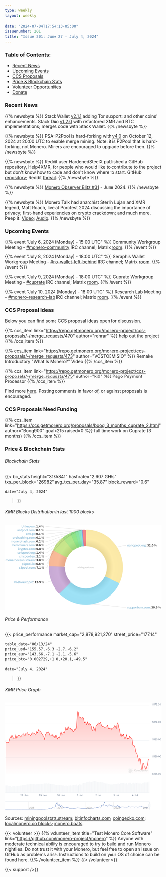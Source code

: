 ```yaml
---
type: weekly
layout: weekly

date: "2024-07-04T17:54:13-05:00"
issuenumber: 201
title: "Issue 201: June 27 - July 4, 2024"
---
```


### Table of Contents:

- [Recent News](#news)
- [Upcoming Events](#events)
- [CCS Proposals](#proposals)
- [Price & Blockchain Stats](#stats)
- [Volunteer Opportunities](#volunteer)
- [Donate](#donate)

### Recent News

{{% newsbyte %}}
Stack Wallet [v2.1.1](https://github.com/cypherstack/stack_wallet/releases/tag/build_235) adding Tor support; and other coins' enhancements. Stack Duo [v1.2.0](https://github.com/cypherstack/stack_duo/releases/tag/build_20) with refactored XMR and BTC implementations; merges code with Stack Wallet.
{{% /newsbyte %}}

{{% newsbyte %}}
PSA: P2Pool is hard-forking with [v4.0](https://github.com/SChernykh/p2pool/releases/tag/v4.0) on October 12, 2024 at 20:00 UTC to enable merge mining. Note: it is P2Pool that is hard-forking, not Monero. Miners are encouraged to upgrade before then.
{{% /newsbyte %}}

{{% newsbyte %}}
Reddit user HardenedSteelX published a GitHub repository, Help4XMR, for people who would like to contribute to the project but don't know how to code and don't know where to start. GitHub [repository](https://github.com/HardenedSteel/Help4XMR); Reddit [thread](https://l.opnxng.com/r/Monero/comments/1dt2di4/would_you_like_to_contribute_and_even_earn_monero/).
{{% /newsbyte %}}

{{% newsbyte %}}
[Monero Observer Blitz #31](https://monero.observer/monero-observer-blitz-june-2024/) - June 2024.
{{% /newsbyte %}}

{{% newsbyte %}}
Monero Talk had anarchist Sterlin Lujan and XMR legend, Matt Roach, live at Porcfest 2024 discussing the importance of privacy; first-hand experiencies on crypto crackdown; and much more. Peep it: [Video](https://iv.datura.network/watch?v=62SL3nWC5-g); [Audio](https://www.monerotalk.live/monerotalk-316).
{{% /newsbyte %}}

### Upcoming Events

{{% event "July 6, 2024 (Monday) - 15:00 UTC" %}}
Community Workgroup Meeting - [#monero-community](irc://irc.libera.chat/#monero-community) IRC channel; Matrix [room](https://matrix.to/#/#monero-community:monero.social).
{{% /event %}}

{{% event "July 8, 2024 (Monday) - 18:00 UTC" %}}
Seraphis Wallet Workgroup Meeting - [#no-wallet-left-behind](irc://irc.libera.chat/#no-wallet-left-behind) IRC channel; Matrix [room](https://matrix.to/#/#no-wallet-left-behind:monero.social).
{{% /event %}}

{{% event "July 9, 2024 (Monday) - 18:00 UTC" %}}
Cuprate Workgroup Meeting - [#cuprate](irc://irc.libera.chat/#cuprate) IRC channel; Matrix [room](https://matrix.to/#/#cuprate:monero.social).
{{% /event %}}

{{% event "July 10, 2024 (Monday) - 18:00 UTC" %}}
Research Lab Meeting - [#monero-research-lab](irc://irc.libera.chat/#monero-research-lab) IRC channel; Matrix [room](https://matrix.to/#/#monero-research-lab:monero.social).
{{% /event %}}

### CCS Proposal Ideas

Below you can find some CCS proposal ideas open for discussion.

{{% ccs_item link="https://repo.getmonero.org/monero-project/ccs-proposals/-/merge_requests/470" author="rehrar" %}}
help out the project
{{% /ccs_item %}}

{{% ccs_item link="https://repo.getmonero.org/monero-project/ccs-proposals/-/merge_requests/473" author="VOSTOEMISIO" %}}
Remake Introductory "What Is Monero?" Video
{{% /ccs_item %}}

{{% ccs_item link="https://repo.getmonero.org/monero-project/ccs-proposals/-/merge_requests/475" author="ki9" %}}
Pago Payment Processor
{{% /ccs_item %}}

Find more [here](https://ccs.getmonero.org/ideas/). Posting comments in favor of, or against proposals is encouraged.

### CCS Proposals Need Funding

{{% ccs_item link="https://ccs.getmonero.org/proposals/boog_3_months_cuprate_2.html" author="Boog900" goal=215 raised=0 %}}
full time work on Cuprate (3 months)
{{% /ccs_item %}}

### Price & Blockchain Stats

###### Blockchain Stats

{{< bc_stats
	height="3185841"
	hashrate="2.607 GH/s"
	txs_per_block="26982"
	avg_txs_per_day="35.87"
	block_reward="0.6"

	date="July 4, 2024"
>}}

###### XMR Blocks Distribution in last 1000 blocks

![Hashrate Pool Distribution Pie Chart](./hash.png)

###### Price & Performance

{{< price_performance
	market_cap="2,878,921,270"
	street_price="177.14"

	table_date="06/13/24"
	price_usd="155.57,-6.3,-2.7,-6.2"
	price_eur="143.66,-7.1,-2.1,-5.6"
	price_btc="0.002729,+1.0,+20.1,-49.5"

	date="July 4, 2024"
>}}

###### XMR Price Graph

![XMR Price Graph](./price.png)

Sources: [miningpoolstats.stream](https://miningpoolstats.stream/monero); [bitinfocharts.com](https://bitinfocharts.com/monero/); [coingecko.com](https://www.coingecko.com/en/coins/monero); [localmonero.co blocks](https://localmonero.co/blocks); [monero.boats](https://monero.boats/).

{{< volunteer >}}
{{% volunteer_item title="Test Monero Core Software" link="https://github.com/monero-project/monero" %}}
Anyone with moderate technical ability is encouraged to try to build and run Monero nightlies. Do not trust it with your Monero, but feel free to open an Issue on GitHub as problems arise. Instructions to build on your OS of choice can be found here. 
{{% /volunteer_item %}}
{{< /volunteer >}}

{{< support />}}
